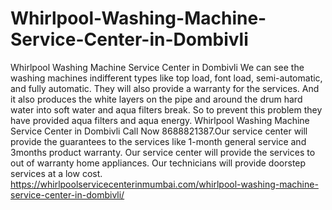 # Whirlpool-Washing-Machine-Service-Center-in-Dombivli
Whirlpool Washing Machine Service Center in Dombivli We can see the washing machines indifferent types like top load, font load, semi-automatic, and fully automatic. They will also provide a warranty for the services. And it also produces the white layers on the pipe and around the drum hard water into soft water and aqua filters break. So to prevent this problem they have provided aqua filters and aqua energy. Whirlpool Washing Machine Service Center in Dombivli Call Now 8688821387.Our service center will provide the guarantees to the services like 1-month general service and 3months product warranty. Our service center will provide the services to out of warranty home appliances. Our technicians will provide doorstep services at a low cost. https://whirlpoolservicecenterinmumbai.com/whirlpool-washing-machine-service-center-in-dombivli/
